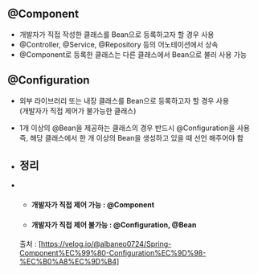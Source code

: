 ## @Component
- 개발자가 직접 작성한 클래스를 Bean으로 등록하고자 할 경우 사용
- @Controller, @Service, @Repository 등의 어노테이션에서 상속
- @Component로 등록한 클래스는 다른 클래스에서 Bean으로 불러 사용 가능

## @Configuration
- 외부 라이브러리 또는 내장 클래스를 Bean으로 등록하고자 할 경우 사용<br/>(개발자가 직접 제어가 불가능한 클래스)
- 1개 이상의 @Bean을 제공하는 클래스의 경우 반드시 @Configuration을 사용<br/>즉, 해당 클래스에서 한 개 이상의 Bean을 생성하고 있을 때 선언 해주어야 함

- ## 정리
- - #### 개발자가 직접 제어 가능 : @Component
  - #### 개발자가 직접 제어 불가능 : @Configuration, @Bean
 

  출처 : [https://velog.io/@albaneo0724/Spring-Component%EC%99%80-Configuration%EC%9D%98-%EC%B0%A8%EC%9D%B4]
